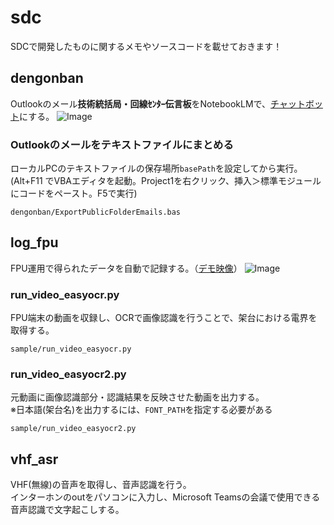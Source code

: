 # sdc
SDCで開発したものに関するメモやソースコードを載せておきます！

## dengonban
Outlookのメール**技術統括局・回線ｾﾝﾀｰ伝言板**をNotebookLMで、[チャットボット](https://notebooklm.google.com/notebook/709daef8-6c52-40da-bc14-510a42f4a969?_gl=1*168fzga*_up*MQ..*_ga*ODYxMzg2NjYuMTc1MzA2MTA1Mg..*_ga_W0LDH41ZCB*czE3NTMwNjEwNTEkbzEkZzAkdDE3NTMwNjEwNTEkajYwJGwwJGgw&gclid=CjwKCAjwp_LDBhBCEiwAK7Fnkj4rpX0oFUnbRmr6T3lGEwmSEMW-AU9Nm8_aMYQr_d2KVMi0yuPrRxoC8VMQAvD_BwE&gbraid=0AAAAA-fwSscdvVyAnl6v62astCd5ITyZB)にする。
![Image](https://github.com/user-attachments/assets/d750a289-9443-4269-aac0-65845309bda0)

### Outlookのメールをテキストファイルにまとめる
ローカルPCのテキストファイルの保存場所`basePath`を設定してから実行。  
(Alt+F11 でVBAエディタを起動。Project1を右クリック、挿入＞標準モジュールにコードをペースト。F5で実行)
```
dengonban/ExportPublicFolderEmails.bas
```

## log_fpu
FPU運用で得られたデータを自動で記録する。（[デモ映像](https://drive.google.com/file/d/1p79cPBcLg5ipJp6whAltpFlXx_I5oAG-/view?usp=sharing)）
![Image](https://github.com/user-attachments/assets/930c1340-723d-4b90-813d-841e163d69b0)
### run_video_easyocr.py
FPU端末の動画を収録し、OCRで画像認識を行うことで、架台における電界を取得する。
```
sample/run_video_easyocr.py
```
### run_video_easyocr2.py
元動画に画像認識部分・認識結果を反映させた動画を出力する。  
※日本語(架台名)を出力するには、`FONT_PATH`を指定する必要がある
```
sample/run_video_easyocr2.py
```

## vhf_asr
VHF(無線)の音声を取得し、音声認識を行う。  
インターホンのoutをパソコンに入力し、Microsoft Teamsの会議で使用できる音声認識で文字起こしする。
